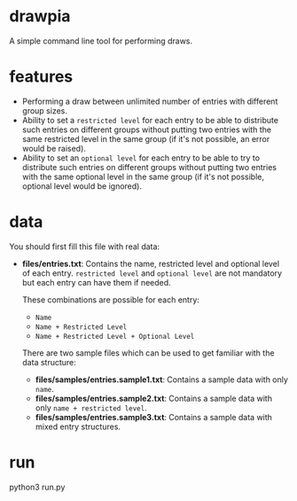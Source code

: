 # drawpia
A simple command line tool for performing draws.

# features
- Performing a draw between unlimited number of entries with different group sizes.
- Ability to set a `restricted level` for each entry to be able to distribute such 
  entries on different groups without putting two entries with the same restricted 
  level in the same group (if it's not possible, an error would be raised).
- Ability to set an `optional level` for each entry to be able to try to distribute 
  such entries on different groups without putting two entries with the same optional
  level in the same group (if it's not possible, optional level would be ignored).

# data
You should first fill this file with real data:
- **files/entries.txt**: Contains the name, restricted level and optional level
  of each entry. `restricted level` and `optional level` are not mandatory but
  each entry can have them if needed.
  
  These combinations are possible for each entry:
  - `Name`
  - `Name + Restricted Level`
  - `Name + Restricted Level + Optional Level`


  There are two sample files which can be used to get familiar with the data structure:
  - **files/samples/entries.sample1.txt**: Contains a sample data with only `name`.
  - **files/samples/entries.sample2.txt**: Contains a sample data with only `name + restricted level`.
  - **files/samples/entries.sample3.txt**: Contains a sample data with mixed entry structures.

# run
python3 run.py
